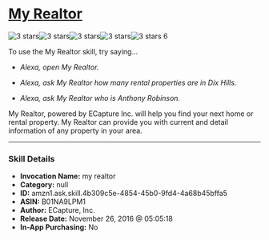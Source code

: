 # [My Realtor](http://alexa.amazon.com/#skills/amzn1.ask.skill.4b309c5e-4854-45b0-9fd4-4a68b45bffa5)
![3 stars](../../images/ic_star_black_18dp_1x.png)![3 stars](../../images/ic_star_black_18dp_1x.png)![3 stars](../../images/ic_star_black_18dp_1x.png)![3 stars](../../images/ic_star_border_black_18dp_1x.png)![3 stars](../../images/ic_star_border_black_18dp_1x.png) 6

To use the My Realtor skill, try saying...

* *Alexa, open My Realtor.*

* *Alexa, ask My Realtor how many rental properties are in Dix Hills.*

* *Alexa, ask My Realtor who is Anthony Robinson.*

My Realtor, powered by ECapture Inc. will help you find your next home or rental property. My Realtor can provide you with current and detail information of any property in your area.

***

### Skill Details

* **Invocation Name:** my realtor
* **Category:** null
* **ID:** amzn1.ask.skill.4b309c5e-4854-45b0-9fd4-4a68b45bffa5
* **ASIN:** B01NA9LPM1
* **Author:** ECapture, Inc. 
* **Release Date:** November 26, 2016 @ 05:05:18
* **In-App Purchasing:** No
